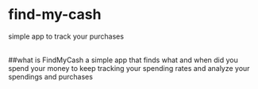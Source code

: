 # find-my-cash
simple app to track your purchases 
<br><br>

##what is FindMyCash
a simple app that finds what and when did you spend your money to keep tracking your spending rates and analyze your spendings and purchases
